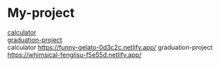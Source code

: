 # My-project <br/>
<a href='https://funny-gelato-0d3c2c.netlify.app/' target="_blank">calculator</a> <br/>
<a href='https://whimsical-fenglisu-f5e55d.netlify.app/' target="_blank">graduation-project</a> <br/>
calculator https://funny-gelato-0d3c2c.netlify.app/
graduation-project https://whimsical-fenglisu-f5e55d.netlify.app/
